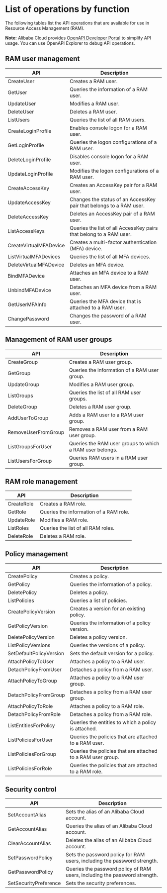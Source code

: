 # List of operations by function

The following tables list the API operations that are available for use in Resource Access Management \(RAM\).

**Note:** Alibaba Cloud provides [OpenAPI Developer Portal](https://next.api.aliyun.com/product/Ram) to simplify API usage. You can use OpenAPI Explorer to debug API operations.

## RAM user management

|API|Description|
|---|-----------|
|CreateUser|Creates a RAM user.|
|GetUser|Queries the information of a RAM user.|
|UpdateUser|Modifies a RAM user.|
|DeleteUser|Deletes a RAM user.|
|ListUsers|Queries the list of all RAM users.|
|CreateLoginProfile|Enables console logon for a RAM user.|
|GetLoginProfile|Queries the logon configurations of a RAM user.|
|DeleteLoginProfile|Disables console logon for a RAM user.|
|UpdateLoginProfile|Modifies the logon configurations of a RAM user.|
|CreateAccessKey|Creates an AccessKey pair for a RAM user.|
|UpdateAccessKey|Changes the status of an AccessKey pair that belongs to a RAM user.|
|DeleteAccessKey|Deletes an AccessKey pair of a RAM user.|
|ListAccessKeys|Queries the list of all AccessKey pairs that belong to a RAM user.|
|CreateVirtualMFADevice|Creates a multi-factor authentication \(MFA\) device.|
|ListVirtualMFADevices|Queries the list of all MFA devices.|
|DeleteVirtualMFADevice|Deletes an MFA device.|
|BindMFADevice|Attaches an MFA device to a RAM user.|
|UnbindMFADevice|Detaches an MFA device from a RAM user.|
|GetUserMFAInfo|Queries the MFA device that is attached to a RAM user.|
|ChangePassword|Changes the password of a RAM user.|

## Management of RAM user groups

|API|Description|
|---|-----------|
|CreateGroup|Creates a RAM user group.|
|GetGroup|Queries the information of a RAM user group.|
|UpdateGroup|Modifies a RAM user group.|
|ListGroups|Queries the list of all RAM user groups.|
|DeleteGroup|Deletes a RAM user group.|
|AddUserToGroup|Adds a RAM user to a RAM user group.|
|RemoveUserFromGroup|Removes a RAM user from a RAM user group.|
|ListGroupsForUser|Queries the RAM user groups to which a RAM user belongs.|
|ListUsersForGroup|Queries RAM users in a RAM user group.|

## RAM role management

|API|Description|
|---|-----------|
|CreateRole|Creates a RAM role.|
|GetRole|Queries the information of a RAM role.|
|UpdateRole|Modifies a RAM role.|
|ListRoles|Queries the list of all RAM roles.|
|DeleteRole|Deletes a RAM role.|

## Policy management

|API|Description|
|---|-----------|
|CreatePolicy|Creates a policy.|
|GetPolicy|Queries the information of a policy.|
|DeletePolicy|Deletes a policy.|
|ListPolicies|Queries a list of policies.|
|CreatePolicyVersion|Creates a version for an existing policy.|
|GetPolicyVersion|Queries the information of a policy version.|
|DeletePolicyVersion|Deletes a policy version.|
|ListPolicyVersions|Queries the versions of a policy.|
|SetDefaultPolicyVersion|Sets the default version for a policy.|
|AttachPolicyToUser|Attaches a policy to a RAM user.|
|DetachPolicyFromUser|Detaches a policy from a RAM user.|
|AttachPolicyToGroup|Attaches a policy to a RAM user group.|
|DetachPolicyFromGroup|Detaches a policy from a RAM user group.|
|AttachPolicyToRole|Attaches a policy to a RAM role.|
|DetachPolicyFromRole|Detaches a policy from a RAM role.|
|ListEntitiesForPolicy|Queries the entities to which a policy is attached.|
|ListPoliciesForUser|Queries the policies that are attached to a RAM user.|
|ListPoliciesForGroup|Queries the policies that are attached to a RAM user group.|
|ListPoliciesForRole|Queries the policies that are attached to a RAM role.|

## Security control

|API|Description|
|---|-----------|
|SetAccountAlias|Sets the alias of an Alibaba Cloud account.|
|GetAccountAlias|Queries the alias of an Alibaba Cloud account.|
|ClearAccountAlias|Deletes the alias of an Alibaba Cloud account.|
|SetPasswordPolicy|Sets the password policy for RAM users, including the password strength.|
|GetPasswordPolicy|Queries the password policy of RAM users, including the password strength.|
|SetSecurityPreference|Sets the security preferences.|


